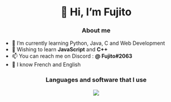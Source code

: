 <h1 align="center"> 👋 Hi, I’m Fujito </h1>

<h3 align="center"> About me </h3>

- 🌱 I’m currently learning Python, Java, C and Web Development
- 📖 Wishing to learn **JavaScript** and **C++**
- 📫 You can reach me on Discord : **@ Fujito#2063**
- 🌙 I know French and English

<h3 align="center"> Languages and software that I use </h3>
<p align="center"> <a href="https://skillicons.dev"><img src="https://skillicons.dev/icons?i=python,java,javascript,c,html,css,markdown,figma,git,vscode,discord&theme=dark" /> </a> </p>

